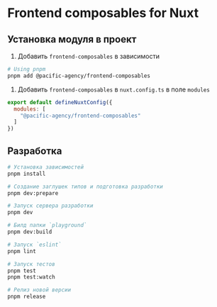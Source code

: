 # Frontend composables for Nuxt

## Установка модуля в проект

1. Добавить `frontend-composables` в зависимости

```bash
# Using pnpm
pnpm add @pacific-agency/frontend-composables
```

1. Добавить `frontend-composables` в `nuxt.config.ts` в поле `modules`

```js
export default defineNuxtConfig({
  modules: [
    "@pacific-agency/frontend-composables"
  ]
})
```

## Разработка

```bash
# Установка зависимостей
pnpm install

# Создание заглушек типов и подготовка разработки
pnpm dev:prepare

# Запуск сервера разработки
pnpm dev

# Билд папки `playground`
pnpm dev:build

# Запуск `eslint`
pnpm lint

# Запуск тестов
pnpm test
pnpm test:watch

# Релиз новой версии
pnpm release
```
